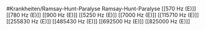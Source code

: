 #Krankheiten/Ramsay-Hunt-Paralyse
Ramsay-Hunt-Paralyse
[[570 Hz (E)]]
[[780 Hz (E)]]
[[900 Hz (E)]]
[[5250 Hz (E)]]
[[7000 Hz (E)]]
[[115710 Hz (E)]]
[[255830 Hz (E)]]
[[485430 Hz (E)]]
[[692500 Hz (E)]]
[[825000 Hz (E)]]